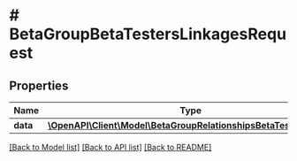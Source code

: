 # # BetaGroupBetaTestersLinkagesRequest

## Properties

Name | Type | Description | Notes
------------ | ------------- | ------------- | -------------
**data** | [**\OpenAPI\Client\Model\BetaGroupRelationshipsBetaTestersData[]**](BetaGroupRelationshipsBetaTestersData.md) |  | 

[[Back to Model list]](../../README.md#documentation-for-models) [[Back to API list]](../../README.md#documentation-for-api-endpoints) [[Back to README]](../../README.md)


